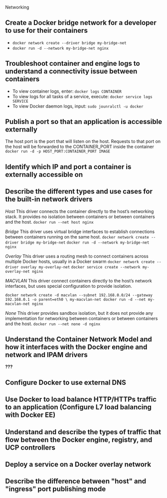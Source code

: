 Networking

## Create a Docker bridge network for a developer to use for their containers

- `docker network create --driver bridge my-bridge-net`
- `docker run -d --network my-bridge-net nginx`


## Troubleshoot container and engine logs to understand a connectivity issue between containers
- To view container logs, enter: `docker logs CONTAINER`
- To view logs for all tasks of a service, execute: `docker service logs SERVICE`
- To view Docker daemon logs, input: `sudo jounralctl -u docker`

## Publish a port so that an application is accessible externally
The host port is the port that will listen on the host. Requests to that port on the host will be forwarded to the CONTAINER_PORT inside the container` docker run -d -p HOST_PORT:CONTAINER_PORT IMAGE`

## Identify which IP and port a container is externally accessible on

## Describe the different types and use cases for the built-in network drivers
*Host*
This driver connects the container directly to the host’s networking stack. It provides no isolation between containers or between containers and the host.
`docker run --net host nginx`

*Bridge*
This driver uses virtual bridge interfaces to establish connections between containers running on the same host.
`docker network create --driver bridge my-bridge-net`
`docker run -d --network my-bridge-net nginx`

*Overlay*
This driver uses a routing mesh to connect containers across multiple Docker hosts, usually in a Docker swarm
`docker network create --driver overlay my-overlay-net`
`docker service create --network my-overlay-net nginx`

*MACVLAN*
This driver connect containers directly to the host’s network interfaces, but uses special configuration to provide isolation.

`docker network create -d macvlan --subnet 192.168.0.0/24 --gateway 192.168.0.1 -o parent=eth0 \
my-macvlan-net
docker run -d --net my-macvlan-net nginx`

*None*
This driver provides sandbox isolation, but it does not provide any implementation for networking between containers or between containers and the host.
`docker run --net none -d nginx`



## Understand the Container Network Model and how it interfaces with the Docker engine and network and IPAM drivers

**???**


## Configure Docker to use external DNS

## Use Docker to load balance HTTP/HTTPs traffic to an application (Configure L7 load balancing with Docker EE)


## Understand and describe the types of traffic that flow between the Docker engine, registry, and UCP controllers

## Deploy a service on a Docker overlay network

## Describe the difference between "host" and "ingress" port publishing mode
